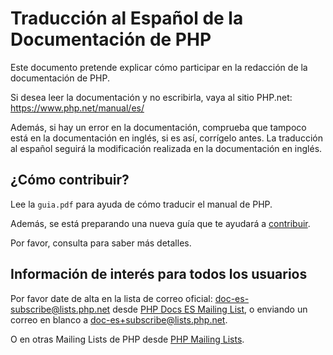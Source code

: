 # Traducción al Español de la Documentación de PHP

Este documento pretende explicar cómo participar en la redacción de la documentación de PHP.

Si desea leer la documentación y no escribirla, vaya al sitio PHP.net: https://www.php.net/manual/es/

Además, si hay un error en la documentación, comprueba que tampoco está en la documentación en inglés, si es así, corrígelo antes.
La traducción al español seguirá la modificación realizada en la documentación en inglés.

## ¿Cómo contribuir?

Lee la `guia.pdf` para ayuda de cómo traducir el manual de PHP.

Además, se está preparando una nueva guía que te ayudará a [contribuir](CONTRIBUTING.md).

Por favor, consulta para saber más detalles.

## Información de interés para todos los usuarios

Por favor date de alta en la lista de correo oficial: <doc-es-subscribe@lists.php.net> desde [PHP Docs ES Mailing List](https://news-web.php.net/php.doc.es), o enviando un correo en blanco a <doc-es+subscribe@lists.php.net>.

O en otras Mailing Lists de PHP desde [PHP Mailing Lists](https://www.php.net/mailing-lists.php).
